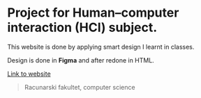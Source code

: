# Project for Human–computer interaction (HCI) subject.

This website is done by applying smart design I learnt in classes.

Design is done in **Figma** and after redone in HTML.

[Link to website](https://marequest.github.io./)

> Racunarski fakultet, computer science

